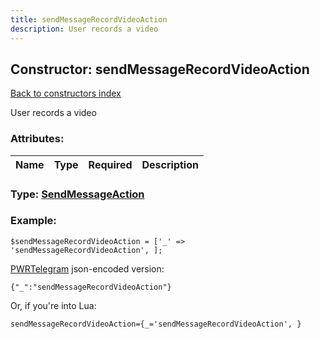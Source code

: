 ```yaml
---
title: sendMessageRecordVideoAction
description: User records a video
---
```

## Constructor: sendMessageRecordVideoAction  
[Back to constructors index](index.md)



User records a video

### Attributes:

| Name     |    Type       | Required | Description |
|----------|:-------------:|:--------:|------------:|



### Type: [SendMessageAction](../types/SendMessageAction.md)


### Example:

```
$sendMessageRecordVideoAction = ['_' => 'sendMessageRecordVideoAction', ];
```  

[PWRTelegram](https://pwrtelegram.xyz) json-encoded version:

```
{"_":"sendMessageRecordVideoAction"}
```


Or, if you're into Lua:  


```
sendMessageRecordVideoAction={_='sendMessageRecordVideoAction', }

```



